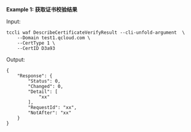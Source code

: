 **Example 1: 获取证书校验结果**



Input: 

```
tccli waf DescribeCertificateVerifyResult --cli-unfold-argument  \
    --Domain test1.qcloud.com \
    --CertType 1 \
    --CertID D3a93
```

Output: 
```
{
    "Response": {
        "Status": 0,
        "Changed": 0,
        "Detail": [
            "xx"
        ],
        "RequestId": "xx",
        "NotAfter": "xx"
    }
}
```

